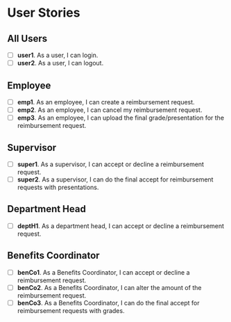 # User Stories

## All Users
- [ ] **user1**. As a user, I can login.
- [ ] **user2**. As a user, I can logout.

## Employee
- [ ] **emp1**. As an employee, I can create a reimbursement request.
- [ ] **emp2**. As an employee, I can cancel my reimbursement request.
- [ ] **emp3**. As an employee, I can upload the final grade/presentation for the reimbursement request. 

## Supervisor
- [ ] **super1**. As a supervisor, I can accept or decline a reimbursement request.
- [ ] **super2**. As a supervisor, I can do the final accept for reimbursement requests with presentations.

## Department Head
- [ ] **deptH1**. As a department head, I can accept or decline a reimbursement request.

## Benefits Coordinator
- [ ] **benCo1**. As a Benefits Coordinator, I can accept or decline a reimbursement request.
- [ ] **benCo2**. As a Benefits Coordinator, I can alter the amount of the reimbursement request.
- [ ] **benCo3**. As a Benefits Coordinator, I can do the final accept for reimbursement requests with grades.